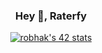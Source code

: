<h3 align="center">Hey 🤖, Raterfy</h3>

<div align="center"><a href="https://github.com/JaeSeoKim/badge42"><img src="https://badge42.vercel.app/api/v2/clhai7ylk000608jqvo643yc5/stats?cursusId=21&coalitionId=47" alt="robhak's 42 stats" /></a></div>

<!--
**Raterfy/Raterfy** is a ✨ _special_ ✨ repository because its `README.md` (this file) appears on your GitHub profile.

Here are some ideas to get you started:

- 🔭 I’m currently working on ...
- 🌱 I’m currently learning ...
- 👯 I’m looking to collaborate on ...
- 🤔 I’m looking for help with ...
- 💬 Ask me about ...
- 📫 How to reach me: ...
- 😄 Pronouns: ...
- ⚡ Fun fact: ...
-->
